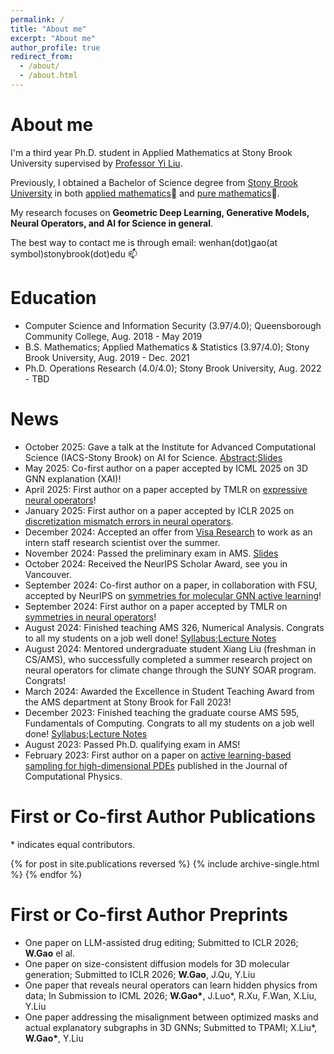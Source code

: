 ```yaml
---
permalink: /
title: "About me"
excerpt: "About me"
author_profile: true
redirect_from: 
  - /about/
  - /about.html
---
```


# About me
I'm a third year Ph.D. student in Applied Mathematics at Stony Brook University supervised by [Professor Yi Liu](https://jacoblau0513.github.io/). 

Previously, I obtained a Bachelor of Science degree from [Stony Brook University](https://www.stonybrook.edu/) in both [applied mathematics](https://www.stonybrook.edu/commcms/ams/)📙 and [pure mathematics](http://www.math.stonybrook.edu/)📕.

My research focuses on **Geometric Deep Learning, Generative Models, Neural Operators, and AI for Science in general**.

The best way to contact me is through email: wenhan(dot)gao(at symbol)stonybrook(dot)edu 📫  

Education
======
* Computer Science and Information Security (3.97/4.0); Queensborough Community College, Aug. 2018 - May 2019
* B.S. Mathematics; Applied Mathematics & Statistics (3.97/4.0); Stony Brook University, Aug. 2019 - Dec. 2021
* Ph.D. Operations Research (4.0/4.0); Stony Brook University, Aug. 2022 - TBD


# News
* October 2025: Gave a talk at the Institute for Advanced Computational Science (IACS-Stony Brook) on AI for Science. [Abstract](https://calendar.stonybrook.edu/site/iacs/event/iacs-student-seminar-speaker-wenhan-gao-applied-mathematics--statistics/);[Slides](https://wenhangao21.github.io/files/Wenhan_IACS_Student_Seminar_102025.pdf)
* May 2025: Co-first author on a paper accepted by ICML 2025 on 3D GNN explanation (XAI)!
* April 2025: First author on a paper accepted by TMLR on [expressive neural operators](https://openreview.net/forum?id=B0E2yjrNb8)!
* January 2025: First author on a paper accepted by ICLR 2025 on [discretization mismatch errors in neural operators](https://openreview.net/forum?id=J9FgrqOOni). 
* December 2024: Accepted an offer from [Visa Research](https://usa.visa.com/about-visa/visa-research.html) to work as an intern staff research scientist over the summer.
* November 2024: Passed the preliminary exam in AMS. [Slides](https://wenhangao21.github.io/files/Wenhan_Prelim_Public.pdf)
* October 2024: Received the NeurIPS Scholar Award, see you in Vancouver.
* September 2024: Co-first author on a paper, in collaboration with FSU, accepted by NeurIPS on [symmetries for molecular GNN active learning](https://www.cs.fsu.edu/dr-shayok-chakraborty-has-a-paper-accepted-at-neurips-2024/)!
* September 2024: First author on a paper accepted by TMLR on [symmetries in neural operators](https://openreview.net/forum?id=pMD7A77k3i)!
* August 2024: Finished teaching AMS 326, Numerical Analysis. Congrats to all my students on a job well done! [Syllabus](https://wenhangao21.github.io/files/AMS326_teaching/AMS_326_Syllabus.pdf);[Lecture Notes](https://github.com/wenhangao21/wenhangao21.github.io/tree/master/files/AMS326_teaching)
* August 2024: Mentored undergraduate student Xiang Liu (freshman in CS/AMS), who successfully completed a summer research project on neural operators for climate change through the SUNY SOAR program. Congrats!
* March 2024: Awarded the Excellence in Student Teaching Award from the AMS department at Stony Brook for Fall 2023!
* December 2023: Finished teaching the graduate course AMS 595, Fundamentals of Computing. Congrats to all my students on a job well done! [Syllabus](https://wenhangao21.github.io/files/AMS595_teaching/595_Syllabus_Fall2023.pdf);[Lecture Notes](https://github.com/wenhangao21/wenhangao21.github.io/tree/master/files/AMS595_teaching)
* August 2023: Passed Ph.D. qualifying exam in AMS!
* February 2023: First author on a paper on [active learning-based sampling for high-dimensional PDEs](https://scholar.google.com/citations?view_op=view_citation&hl=en&user=te4HWo0AAAAJ&citation_for_view=te4HWo0AAAAJ:u5HHmVD_uO8C) published in the Journal of Computational Physics.

# First or Co-first Author Publications

\* indicates equal contributors.

{% for post in site.publications reversed %}
  {% include archive-single.html %}
{% endfor %}


# First or Co-first Author Preprints
* One paper on LLM-assisted drug editing; Submitted to ICLR 2026; **W.Gao** el al.
* One paper on size-consistent diffusion models for 3D molecular generation; Submitted to ICLR 2026; **W.Gao**, J.Qu, Y.Liu
* One paper that reveals neural operators can learn hidden physics from data; In Submission to ICML 2026; **W.Gao\***, J.Luo\*, R.Xu, F.Wan, X.Liu, Y.Liu
* One paper addressing the misalignment between optimized masks and actual explanatory subgraphs in 3D GNNs; Submitted to TPAMI; X.Liu\*, **W.Gao\***, Y.Liu
